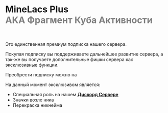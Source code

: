 <!-- <iconify-icon icon="fluent-color:premium-32"  style="margin-right:0.10rem;margin:center;color: #d77b57"></iconify-icon> -->
# MineLacs Plus <br/><span style="color: gray;"> AKA Фрагмент Куба Активности </span>
<br/>
<Links
  :items="[
    {
      name: 'Подписка Plus',
      desc: 'Boosty',
      link: 'https://boosty.to/minelacs',
      icon: 'simple-icons:boosty',
      color: '#f0662a'
    },
  ]"
/>

Это единственная премиум подписка нашего сервера. 

Покупая подписку вы поддерживаете дальнейшее развитие сервера, a так-же вы получаете дополнительные фишки сервера как эксклюзивные функции.

Преобрести подписку можно на <Pill name="Boosty" link="https://boosty.to/minelacs" icon="simple-icons:boosty" color="#f0662a" />

На данный момент эксклюзивом является:
- Специальная роль на нашем [**Дискорд Сервере**](https://discord.com/invite/6u47fz6dCP)
- Значки возле ника <Pill name="ML Create & Magic" link="/wiki/season/ml-createmagic/nickname-custom" icon="game-icons:steampunk-goggles" color="#d77b57" />
- Перекраска никнейма <Pill name="ML Create & Magic" link="/wiki/season/ml-createmagic/nickname-custom#colors" icon="game-icons:steampunk-goggles" color="#d77b57" />
